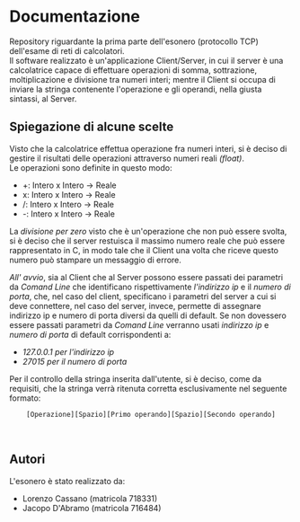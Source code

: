 # Documentazione
Repository riguardante la prima parte dell'esonero (protocollo TCP) dell'esame di reti di calcolatori.<br>
Il software realizzato è un'applicazione Client/Server, in cui il server è una calcolatrice capace di effettuare operazioni di somma, sottrazione, moltiplicazione e divisione tra numeri interi; mentre il Client si occupa di inviare la stringa contenente l'operazione e gli operandi, nella giusta sintassi, al Server.<br>
 
 ## Spiegazione di alcune scelte
Visto che la calcolatrice effettua operazione fra numeri interi, si è deciso di gestire il risultati delle operazioni attraverso numeri reali _(float)_. <br>
Le operazioni sono definite in questo modo:
- +: Intero x Intero -> Reale
- x: Intero x Intero -> Reale
- /: Intero x Intero -> Reale
- -: Intero x Intero -> Reale <br>

La _divisione per zero_ visto che è un'operazione che non può essere svolta, si è deciso che il server restuisca il massimo numero reale che può essere rappresentato in C, in modo tale che il Client una volta che riceve questo numero può stampare un messaggio di errore. <br>

_All' avvio_, sia al Client che al Server possono essere passati dei parametri da _Comand Line_ che identificano rispettivamente _l'indirizzo ip_ e il _numero di porta_, che, nel caso del client, specificano i parametri del server a cui si deve connettere, nel caso del server, invece, permette di assegnare indirizzo ip e numero di porta diversi da quelli di default. Se non dovessero essere passati parametri da _Comand Line_ verranno usati _indirizzo ip_ e _numero di porta_ di default corrispondenti a:
- _127.0.0.1 per l'indirizzo ip_ 
- _27015 per il numero di porta_ <br>

Per il controllo della stringa inserita dall'utente, si è deciso, come da requisiti, che la stringa verrà ritenuta corretta esclusivamente nel seguente formato:<br> 
<p align = "center"><code>[Operazione][Spazio][Primo operando][Spazio][Secondo operando]</code> </p> 
<br>

## Autori
L'esonero è stato realizzato da:
- Lorenzo Cassano (matricola 718331)
- Jacopo D'Abramo (matricola 716484)
